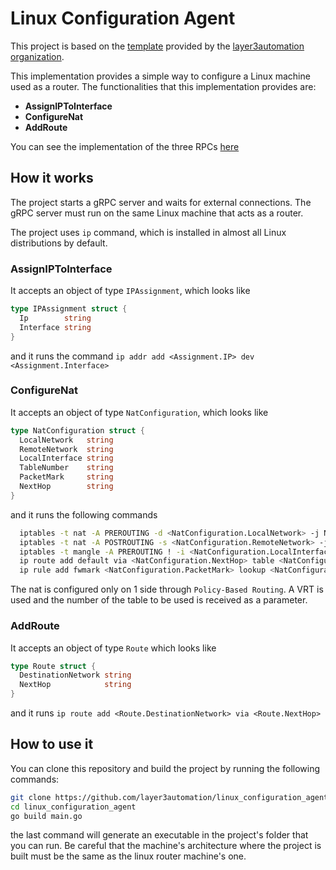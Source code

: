 # Linux Configuration Agent

This project is based on the [template](https://github.com/layer3automation/template_configuration_agent) provided by the [layer3automation organization](https://github.com/orgs/layer3automation).

This implementation provides a simple way to configure a Linux machine used as a router. The functionalities that this implementation provides are:

* __AssignIPToInterface__
* __ConfigureNat__
* __AddRoute__

You can see the implementation of the three RPCs [here](configurator/server.go)

## How it works

The project starts a gRPC server and waits for external connections. The gRPC server must run on the same Linux machine that acts as a router.

The project uses `ip` command, which is installed in almost all Linux distributions by default.

### AssignIPToInterface

It accepts an object of type `IPAssignment`, which looks like

```go
type IPAssignment struct {
  Ip        string 
  Interface string 
}
```

and it runs the command `ip addr add <Assignment.IP> dev <Assignment.Interface>`

### ConfigureNat

It accepts an object of type `NatConfiguration`, which looks like

```go
type NatConfiguration struct {
  LocalNetwork   string
  RemoteNetwork  string
  LocalInterface string
  TableNumber    string
  PacketMark     string
  NextHop        string
}
```

and it runs the following commands

```bash
  iptables -t nat -A PREROUTING -d <NatConfiguration.LocalNetwork> -j NETMAP --to <NatConfiguration.RemoteNetwork>
  iptables -t nat -A POSTROUTING -s <NatConfiguration.RemoteNetwork> -j NETMAP --to <NatConfiguration.LocalNetwork>
  iptables -t mangle -A PREROUTING ! -i <NatConfiguration.LocalInterface> -j MARK --set-mark <NatConfiguration.PacketMark>
  ip route add default via <NatConfiguration.NextHop> table <NatConfiguration.TableNumber>
  ip rule add fwmark <NatConfiguration.PacketMark> lookup <NatConfiguration.TableNumber>
```

The nat is configured only on 1 side through `Policy-Based Routing`. A VRT is used and the number of the table to be used is received as a parameter.

### AddRoute

It accepts an object of type `Route` which looks like

```go
type Route struct {
  DestinationNetwork string
  NextHop            string
}
```

and it runs `ip route add <Route.DestinationNetwork> via <Route.NextHop>`

## How to use it

You can clone this repository and build the project by running the following commands:

```bash
git clone https://github.com/layer3automation/linux_configuration_agent.git
cd linux_configuration_agent
go build main.go
```

the last command will generate an executable in the project's folder that you can run. Be careful that the machine's architecture where the project is built must be the same as the linux router machine's one.
